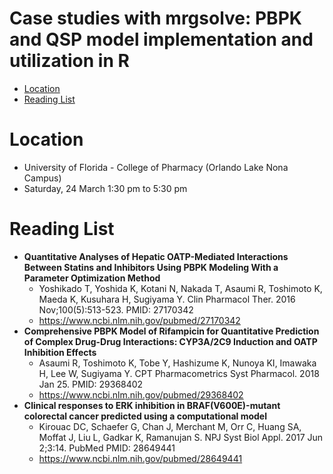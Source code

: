 Case studies with mrgsolve: PBPK and QSP model implementation and utilization in R
================

-   [Location](#location)
-   [Reading List](#reading-list)

Location
========

-   University of Florida - College of Pharmacy (Orlando Lake Nona Campus)
-   Saturday, 24 March 1:30 pm to 5:30 pm

Reading List
============

-   **Quantitative Analyses of Hepatic OATP-Mediated Interactions Between Statins and Inhibitors Using PBPK Modeling With a Parameter Optimization Method**
    -   Yoshikado T, Yoshida K, Kotani N, Nakada T, Asaumi R, Toshimoto K, Maeda K, Kusuhara H, Sugiyama Y. Clin Pharmacol Ther. 2016 Nov;100(5):513-523. PMID: 27170342
    -   <https://www.ncbi.nlm.nih.gov/pubmed/27170342>
-   **Comprehensive PBPK Model of Rifampicin for Quantitative Prediction of Complex Drug-Drug Interactions: CYP3A/2C9 Induction and OATP Inhibition Effects**
    -   Asaumi R, Toshimoto K, Tobe Y, Hashizume K, Nunoya KI, Imawaka H, Lee W, Sugiyama Y. CPT Pharmacometrics Syst Pharmacol. 2018 Jan 25. PMID: 29368402
    -   <https://www.ncbi.nlm.nih.gov/pubmed/29368402>
-   **Clinical responses to ERK inhibition in BRAF(V600E)-mutant colorectal cancer predicted using a computational model**
    -   Kirouac DC, Schaefer G, Chan J, Merchant M, Orr C, Huang SA, Moffat J, Liu L, Gadkar K, Ramanujan S. NPJ Syst Biol Appl. 2017 Jun 2;3:14. PubMed PMID: 28649441
    -   <https://www.ncbi.nlm.nih.gov/pubmed/28649441>
